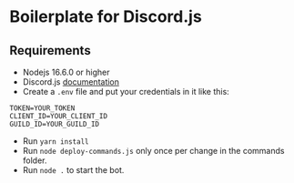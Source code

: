 # Boilerplate for Discord.js

##

## Requirements

- Nodejs 16.6.0 or higher
- Discord.js [documentation](https://discord.js.org/)
- Create a `.env` file and put your credentials in it like this:

```
TOKEN=YOUR_TOKEN
CLIENT_ID=YOUR_CLIENT_ID
GUILD_ID=YOUR_GUILD_ID
```

- Run `yarn install`
- Run `node deploy-commands.js` only once per change in the commands folder.
- Run `node .` to start the bot.

##

